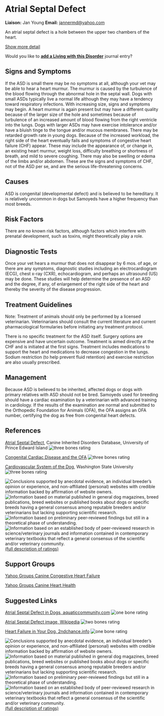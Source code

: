 Atrial Septal Defect
====================

**Liaison:** Jan Young **Email:** <jannermd@yahoo.com>



An atrial septal defect is a hole between the upper two chambers of the
heart.





[Show more detail](atrial-septal-defect-15a76.html?showlong=1)



Would you like to **[add a Living with this
Disorder](atrial-septal-defect-1/addliving_form.html)** journal entry?

Signs and Symptoms
------------------

If the ASD is small there may be no symptoms at all, although your vet
may be able to hear a heart murmur. The murmur is caused by the
turbulence of the blood flowing through the abnormal hole in the septal
wall. Dogs with small ASDs typically live a normal life although they
may have a tendency toward respiratory infections. With increasing size,
signs and symptoms may begin. A heart murmur is again present but may
have a different quality because of the larger size of the hole and
sometimes because of  turbulence of an increased amount of blood flowing
from the right ventricle into the lungs. Dogs with larger ASDs may have
exercise intolerance and/or have a bluish tinge to the tongue and/or
mucous membranes. There may be retarded growth rate in young dogs.
Because of the increased workload, the right side of the heart
eventually fails and symptoms of congestive heart failure (CHF) appear.
These may include the appearance of, or change in, an existing heart
murmur, weight loss, difficulty breathing or shortness of breath, and
mild to severe coughing. There may also be swelling or edema of the
limbs and/or abdomen. These are the signs and symptoms of CHF, not of
the ASD per se, and are the serious life-threatening concerns.

Causes
------

ASD is congenital (developmental defect) and is believed to be
hereditary. It is relatively uncommon in dogs but Samoyeds have a higher
frequency than most breeds.

Risk Factors
------------

There are no known risk factors, although factors which interfere with
prenatal development, such as toxins, might theoretically play a role.

Diagnostic Tests
----------------

Once your vet hears a murmur that does not disappear by 6 mos. of age,
or there are any symptoms, diagnostic studies including an
electrocardiogram (ECG), chest x-ray (CXR),  echocardiogram, and perhaps
an ultrasound (US) may be done. These studies will help determine the
presence of an ASD and the degree, if any, of enlargement of the right
side of the heart and thereby the severity of the disease progression.

Treatment Guidelines
--------------------

Note: Treatment of animals should only be performed by a licensed
veterinarian. Veterinarians should consult the current literature and
current pharmacological formularies before initiating any treatment
protocol.

There is no specific treatment for the ASD itself. Surgery options are
expensive and have uncertain outcome. Treatment is aimed directly at the
CHF and is initiated at the first signs. Treatment includes medications
to support the heart and medications to decrease congestion in the
lungs. Sodium restriction (to help prevent fluid retention) and exercise
restriction are also usually prescribed.

Management
----------

Because ASD is believed to be inherited, affected dogs or dogs with
primary relatives with ASD should not be bred.  Samoyeds used for
breeding should have a cardiac examination by a veterinarian with
advanced training in cardiology.   If the results of the examination are
normal and submitted to the Orthopedic Foundation for Animals (OFA),
the OFA assigns an OFA number, certifying the dog as free from
congenital heart defects.

References
----------



[Atrial Septal
Defect](http://cidd.discoveryspace.ca/disorder/atrial-septal-defect-asd.html),
Canine Inherited Disorders Database, University of Prince Edward
Island   ![three bones
rating](/img/3-bones.gif/image_preview.png)

[Congenital Cardiac Disease and the
OFA](http://www.offa.org/cardiac_about.html)   ![three
bones
rating](/img/3-bones.gif/image_preview.png)



[Cardiovascular System of the
Dog](http://www.vetmed.wsu.edu/ClientED/anatomy/cardiovascular.aspx),
Washington State University  ![three bones
rating](/img/3-bones.gif/image_preview.png)







![](atrial-septal-defect-1/bone.gif "Conclusions supported by anecdotal evidence, an individual breeder’s opinion or experience, and non-affiliated (personal) websites with credible information backed by affirmation of website owners.")
![](atrial-septal-defect-1/2-bones.gif "Information based on material published in general dog magazines, breed publications, breed websites or published books about dogs or specific breeds  having a general consensus among reputable breeders and/or veterinarians but lacking supporting scientific research.")
![](atrial-septal-defect-1/3-bones.gif "Information based on preliminary peer-reviewed findings but still in a theoretical phase of understanding.")
![](atrial-septal-defect-1/4-bones.gif "Information based on an established body of peer-reviewed research in science/veterinary journals and information contained in contemporary veterinary textbooks that reflect a general consensus of the scientific and/or veterinary community.")
[(full description of ratings)](ratings-what-do-they-mean.html)



Support Groups
--------------

[Yahoo Groups Canine Congestive Heart
Failure](https://groups.yahoo.com/neo/groups/congestiveheartfailure/info)



[Yahoo Groups Canine Heart
Health](https://groups.yahoo.com/neo/groups/caninehearthealth/info)



Suggested Links
---------------

[Atrial Septal Defect in Dogs,
aquaticcommunity.com](http://www.aquaticcommunity.com/dog/health/cardio/Atrialseptaldefect.php)
![one bone
rating](/img/bone.gif/image_preview.png)





[Atrial Septal Defect image,
Wikipedia](http://en.wikipedia.org/wiki/File:Atrial_septal_defect-en.png)
![two bones
rating](/img/2-bones.gif/image_preview.png)



[Heart Failure in Your Dog,
2ndchance.info](http://www.2ndchance.info/dogdilcardiomyopathy.htm)
![one bone
rating](/img/bone.gif/image_preview.png)





![](atrial-septal-defect-1/bone.gif "Conclusions supported by anecdotal evidence, an individual breeder’s opinion or experience, and non-affiliated (personal) websites with credible information backed by affirmation of website owners.")
![](atrial-septal-defect-1/2-bones.gif "Information based on material published in general dog magazines, breed publications, breed websites or published books about dogs or specific breeds  having a general consensus among reputable breeders and/or veterinarians but lacking supporting scientific research.")
![](atrial-septal-defect-1/3-bones.gif "Information based on preliminary peer-reviewed findings but still in a theoretical phase of understanding.")
![](atrial-septal-defect-1/4-bones.gif "Information based on an established body of peer-reviewed research in science/veterinary journals and information contained in contemporary veterinary textbooks that reflect a general consensus of the scientific and/or veterinary community.")
[(full description of ratings)](ratings-what-do-they-mean.html)



